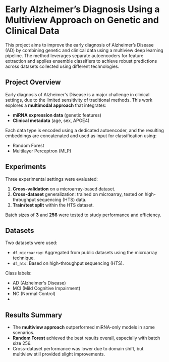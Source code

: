 #  Early Alzheimer’s Diagnosis Using a Multiview Approach on Genetic and Clinical Data

This project aims to improve the early diagnosis of Alzheimer’s Disease (AD) by combining genetic and clinical data using a multiview deep learning pipeline. 
The method leverages separate autoencoders for feature extraction and applies ensemble classifiers to achieve robust predictions across datasets collected using different technologies.

##  Project Overview

Early diagnosis of Alzheimer's Disease is a major challenge in clinical settings, due to the limited sensitivity of traditional methods. This work explores a **multimodal approach** that integrates:
- **miRNA expression data** (genetic features)
- **Clinical metadata** (age, sex, APOE4)

Each data type is encoded using a dedicated autoencoder, and the resulting embeddings are concatenated and used as input for classification using:
- Random Forest
- Multilayer Perceptron (MLP)

##  Experiments

Three experimental settings were evaluated:
1. **Cross-validation** on a microarray-based dataset.
2. **Cross-dataset** generalization: trained on microarray, tested on high-throughput sequencing (HTS) data.
3. **Train/test split** within the HTS dataset.

Batch sizes of **3** and **256** were tested to study performance and efficiency.

## Datasets

Two datasets were used:
- `df_microarray`: Aggregated from public datasets using the microarray technique.
- `df_hts`: Based on high-throughput sequencing (HTS).

Class labels:  
- AD (Alzheimer's Disease)  
- MCI (Mild Cognitive Impairment)  
- NC (Normal Control)
- 
##  Results Summary

- The **multiview approach** outperformed miRNA-only models in some scenarios.
- **Random Forest** achieved the best results overall, especially with batch size 256.
- Cross-dataset performance was lower due to domain shift, but multiview still provided slight improvements.







